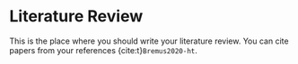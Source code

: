 # Literature Review
This is the place where you should write your literature review.
You can cite papers from your references {cite:t}`Bremus2020-ht`.
